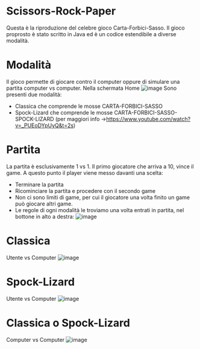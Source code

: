 # Scissors-Rock-Paper
Questa è la riproduzione del celebre gioco Carta-Forbici-Sasso.
Il gioco proprosto è stato scritto in Java ed è un codice estendibile a diverse modalità.

# Modalità
Il gioco permette di giocare contro il computer oppure di simulare una partita computer vs computer.
Nella schermata Home
![image](https://user-images.githubusercontent.com/49978893/181256302-859a0129-f085-43df-9fcd-e7800b956cb6.png)
Sono presenti due modalità:
- Classica che comprende le mosse CARTA-FORBICI-SASSO
- Spock-Lizard che comprende le mosse CARTA-FORBICI-SASSO-SPOCK-LIZARD
(per maggiori info ->https://www.youtube.com/watch?v=_PUEoDYpUyQ&t=2s)

# Partita
La partita è esclusivamente 1 vs 1.
Il primo giocatore che arriva a 10, vince il game. A questo punto il player viene messo davanti una scelta:
- Terminare la partita
- Ricominciare la partita e procedere con il secondo game
- Non ci sono limiti di game, per cui il giocatore una volta finito un game può giocare altri game.
- Le regole di ogni modalità le troviamo una volta entrati in partita, nel bottone in alto a destra: ![image](https://user-images.githubusercontent.com/49978893/181257211-f2b0174c-d1dd-4527-b72e-9b7535465d17.png)



# Classica
Utente vs Computer
![image](https://user-images.githubusercontent.com/49978893/181256547-6054e8b4-c5af-49b4-9742-90a4afcd0cbd.png)

# Spock-Lizard
Utente vs Computer
![image](https://user-images.githubusercontent.com/49978893/181257467-5308888d-f821-4b79-9d78-882599532fb4.png)

# Classica o Spock-Lizard
Computer vs Computer
![image](https://user-images.githubusercontent.com/49978893/181257572-5b20c623-4dea-43ea-841f-080035b841cf.png)






